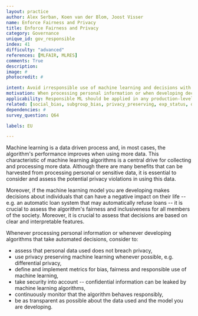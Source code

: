 ```yaml
---
layout: practice
author: Alex Serban, Koen van der Blom, Joost Visser
name: Enforce Fairness and Privacy
title: Enforce Fairness and Privacy
category: Governance
unique_id: gov_responsible
index: 41
difficulty: "advanced"
references: [MLFAIR, MLRES]
comments: True
description:
image: #
photocredit: #

intent: Avoid irresponsible use of machine learning and decisions with negative societal impact. #
motivation: When processing personal information or when developing decision making systems that can negatively impact individuals or groups, it is important to enforce requirements for fairness and privacy. #
applicability: Responsible ML should be applied in any production-level ML application that processes personal data or has a potentially negative an impact on society.
related: [social_bias, subgroup_bias, privacy_preserving, exp_status, deployment_monitor] #
dependencies: #
survey_question: Q64

labels: EU

---
```


Machine learning is a data driven process and, in most cases, the algorithm's performance improves when using more data.
This characteristic of machine learning algorithms is a central drive for collecting and processing more data.
Although there are many benefits that can be harvested from processing personal or sensitive data, it is essential to consider and assess the potential privacy violations in using this data.


Moreover, if the machine learning model you are developing makes decisions about individuals that can have a negative impact on their life -- e.g. an automatic loan system that may automatically refuse loans -- it is crucial to assess the algorithm's fairness and inclusiveness for all members of the society.
Moreover, it is crucial to assess that decisions are based on clear and interpretable features.

Whenever processing personal information or whenever developing algorithms that take automated decisions, consider to:
- assess that personal data used does not breach privacy,
- use privacy preserving machine learning whenever possible, e.g. differential privacy,
- define and implement metrics for bias, fairness and responsible use of machine learning,
- take security into account -- confidential information can be leaked by machine learning algorithms,
- continuously monitor that the algorithm behaves responsibly,
- be as transparent as possible about the data used and the model you are developing.

